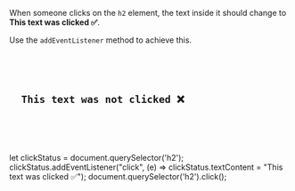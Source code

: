 When someone clicks on the `h2` element,
the text inside it should change to
**This text was clicked ✅**.

Use the `addEventListener`
method to achieve this.

<Editor lang="javascript" type="exercise">
<code>
<panel lang="html">
<h2>
  This text was not clicked ❌
</h2>
</panel>
<panel lang="javascript">

</panel>
</code>

<solution>
let clickStatus = document.querySelector('h2');
clickStatus.addEventListener("click", (e) => clickStatus.textContent = "This text was clicked ✅");
</solution>

<domtestevents>
<event>
document.querySelector('h2').click();
</event>
</domtestevents>
</Editor>